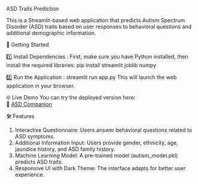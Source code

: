 ASD Traits Prediction

This is a Streamlit-based web application that predicts Autism Spectrum Disorder (ASD) traits based on user responses to behavioral questions and additional demographic information.

🚀 Getting Started

1️⃣ Install Dependencies : 
    First, make sure you have Python installed, then install the required libraries: 
    pip install streamlit joblib numpy

2️⃣ Run the Application :
    streamlit run app.py
This will launch the web application in your browser.

🌐 Live Demo
You can try the deployed version here:  
🔗 [ASD Companion](https://asdcompanion.streamlit.app/)

🛠 Features
1. Interactive Questionnaire: Users answer behavioral questions related to ASD symptoms.
2. Additional Information Input: Users provide gender, ethnicity, age, jaundice history, and ASD family history.
3. Machine Learning Model: A pre-trained model (autism_model.pkl) predicts ASD traits.
4. Responsive UI with Dark Theme: The interface adapts for better user experience.



